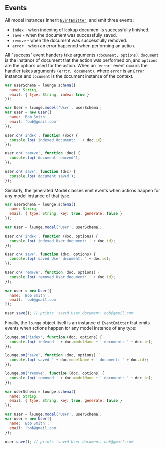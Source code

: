 ## Events <a id="events"></a>

All model instances inherit [`EventEmitter`](https://nodejs.org/api/events.html#events_class_events_eventemitter), and
emit three events:

* `index` - when indexing of lookup document is successfully finished.
* `save` - when the document was successfully saved.
* `remove` - when the document was successfully removed.
* `error` - when an error happened when performing an action.

All "success" event handers take arguments `(document, options)`. `document` is the instance of document that the action was
performed on, and `options` are the options used for the action. When an `'error'` event occurs the handler takes arguments
`(error, document)`, where `error` is an `Error` instance and `document` is the document instance of the context.

```js
var userSchema = lounge.schema({
  name: String,
  email: { type: String, index: true }
});

var User = lounge.model('User', userSchema);
var user = new User({
  name: 'Bob Smith',
  email: 'bob@gmail.com'
});

user.on('index', function (doc) {
  console.log('indexed document: ' + doc.id);
});

user.on('remove', function (doc) {
  console.log('document removed');
});

user.on('save', function (doc) {
  console.log('document saved');
});
```

Similarly, the generated Model classes emit events when actions happen for any model instance of that type.

```js
var userSchema = lounge.schema({
  name: String,
  email: { type: String, key: true, generate: false }
});

var User = lounge.model('User', userSchema);

User.on('index', function (doc, options) {
  console.log('indexed User document: ' + doc.id);
});

User.on('save', function (doc, options) {
  console.log('saved User document: ' + doc.id);
});

User.on('remove', function (doc, options) {
  console.log('removed User document: ' + doc.id);
});

var user = new User({
  name: 'Bob Smith',
  email: 'bob@gmail.com'
});

user.save(); // prints 'saved User document: bob@gmail.com'
```

Finally, the `lounge` object itself is an instance of `EventEmitter` that emits events when actions happen
for any model instance of any type:

```js
lounge.on('index', function (doc, options) {
  console.log('indexed ' + doc.modelName + ' document: ' + doc.id);
});

lounge.on('save', function (doc, options) {
  console.log('saved ' + doc.modelName + ' document: ' + doc.id);
});

lounge.on('remove', function (doc, options) {
  console.log('removed ' + doc.modelName + ' document: ' + doc.id);
});

var userSchema = lounge.schema({
  name: String,
  email: { type: String, key: true, generate: false }
});

var User = lounge.model('User', userSchema);
var user = new User({
  name: 'Bob Smith',
  email: 'bob@gmail.com'
});

user.save(); // prints 'saved User document: bob@gmail.com'
```
